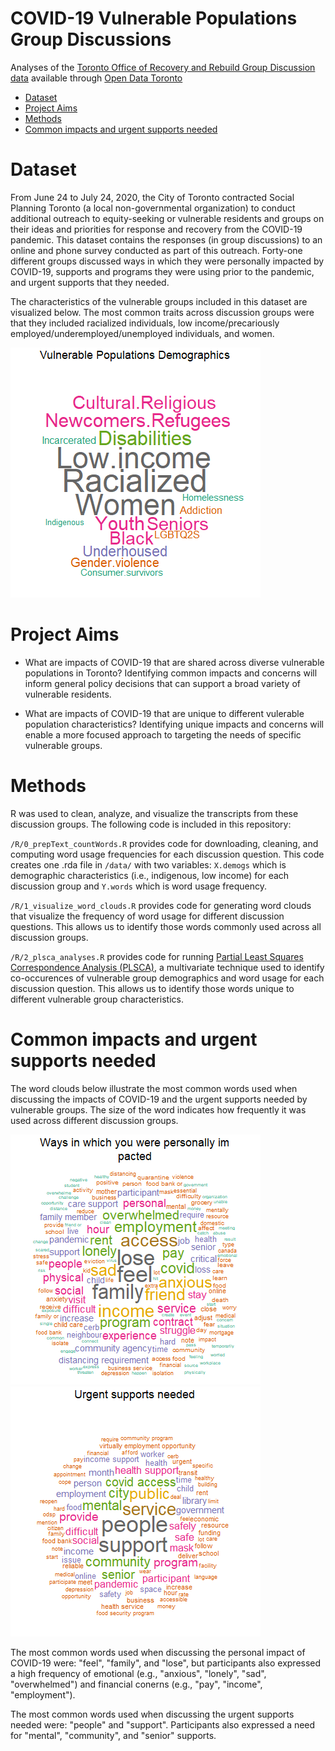 # COVID-19 Vulnerable Populations Group Discussions
Analyses of the [Toronto Office of Recovery and Rebuild Group Discussion data](https://open.toronto.ca/dataset/toronto-office-of-recovery-and-rebuild-group-discussion-vulnerable-populations/) available through [Open Data Toronto](https://www.toronto.ca/city-government/data-research-maps/open-data/)

- [Dataset](#dataset)
- [Project Aims](#project-aims)
- [Methods](#methods)
- [Common impacts and urgent supports needed](#common-impacts-and-urgent-supports-needed)

# Dataset
From June 24 to July 24, 2020, the City of Toronto contracted Social Planning Toronto (a local non-governmental organization) to conduct additional outreach to equity-seeking or vulnerable residents and groups on their ideas and priorities for response and recovery from the COVID-19 pandemic. This dataset contains the responses (in group discussions) to an online and phone survey conducted as part of this outreach. Forty-one different groups discussed ways in which they were personally impacted by COVID-19, supports and programs they were using prior to the pandemic, and urgent supports that they needed. 

The characteristics of the vulnerable groups included in this dataset are visualized below. The most common traits across discussion groups were that they included racialized individuals, low income/precariously employed/underemployed/unemployed individuals, and women.

<img src="https://github.com/jennyrieck/covid19_group_discuss/blob/main/plots/wordcloud_demogs_Ways.in.which.you.were.personally.impacted.png?raw=true" width="400" />


# Project Aims
* What are impacts of COVID-19 that are shared across diverse vulnerable populations in Toronto? Identifying common impacts and concerns will inform general policy decisions that can support a broad variety of vulnerable residents. 

* What are impacts of COVID-19 that are unique to different vulerable population characteristics? Identifying unique impacts and concerns will enable a more focused approach to targeting the needs of specific vulnerable groups.

# Methods
R was used to clean, analyze, and visualize the transcripts from these discussion groups. The following code is included in this repository:

`/R/0_prepText_countWords.R` provides code for downloading, cleaning, and computing word usage frequencies for each discussion question. This code creates one .rda file in `/data/` with two variables: `X.demogs` which is demographic characteristics (i.e., indigenous, low income) for each discussion group and `Y.words` which is word usage frequency.

`/R/1_visualize_word_clouds.R` provides code for generating word clouds that visualize the frequency of word usage for different discussion questions. This allows us to identify those words commonly used across all discussion groups. 

`/R/2_plsca_analyses.R` provides code for running [Partial Least Squares Correspondence Analysis (PLSCA)](https://www.researchgate.net/publication/287797412_Partial_Least_Squares_Correspondence_Analysis_A_Framework_to_Simultaneously_Analyze_Behavioral_and_Genetic_Data/link/584da94608aeb989252641dd/download), a multivariate technique used to identify co-occurences of vulnerable group demographics and word usage for each discussion question. This allows us to identify those words unique to different vulnerable group characteristics.

# Common impacts and urgent supports needed
The word clouds below illustrate the most common words used when discussing the impacts of COVID-19 and the urgent supports needed by vulnerable groups. The size of the word indicates how frequently it was used across different discussion groups.

<p float="left">
  <img src="https://github.com/jennyrieck/covid19_group_discuss/blob/main/plots/wordcloud_words_Ways.in.which.you.were.personally.impacted.png?raw=true" width="400" /> 
  <img src="https://github.com/jennyrieck/covid19_group_discuss/blob/main/plots/wordcloud_words_Urgent.supports.needed.png?raw=true" width="400" /> 
</p>

The most common words used when discussing the personal impact of COVID-19 were: "feel", "family", and "lose", but participants also expressed a high frequency of emotional (e.g., "anxious", "lonely", "sad", "overwhelmed") and financial conerns (e.g., "pay", "income", "employment").

The most common words used when discussing the urgent supports needed were: "people" and "support". Participants also expressed a need for "mental", "community", and "senior" supports.
